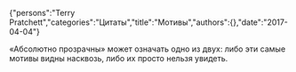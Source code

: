 {"persons":"Terry Pratchett","categories":"Цитаты","title":"Мотивы","authors":{},"date":"2017-04-04"}

«Абсолютно прозрачны» может означать одно из двух: либо эти самые мотивы видны насквозь, либо их просто нельзя увидеть.
